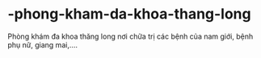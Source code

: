 # -phong-kham-da-khoa-thang-long
Phòng khám đa khoa thăng long nơi chữa trị các bệnh của nam giới, bệnh phụ nữ, giang mai,....
